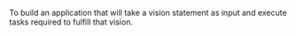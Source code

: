 To build an application that will take a vision statement as input and execute tasks required to fulfill that vision. 
